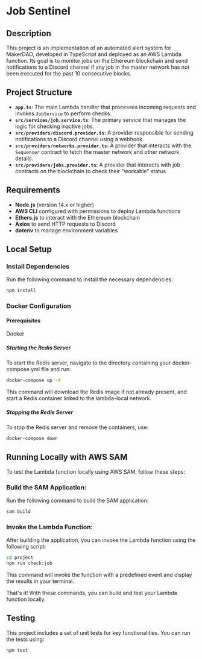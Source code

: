 # Job Sentinel

## Description

This project is an implementation of an automated alert system for MakerDAO, developed in TypeScript and deployed as an AWS Lambda function. Its goal is to monitor jobs on the Ethereum blockchain and send notifications to a Discord channel if any job in the master network has not been executed for the past 10 consecutive blocks.

## Project Structure

- **`app.ts`**: The main Lambda handler that processes incoming requests and invokes `JobService` to perform checks.
- **`src/services/job.service.ts`**: The primary service that manages the logic for checking inactive jobs.
- **`src/providers/discord.provider.ts`**: A provider responsible for sending notifications to a Discord channel using a webhook.
- **`src/providers/networks.provider.ts`**: A provider that interacts with the `Sequencer` contract to fetch the master network and other network details.
- **`src/providers/jobs.provider.ts`**: A provider that interacts with job contracts on the blockchain to check their "workable" status.

## Requirements

- **Node.js** (version 14.x or higher)
- **AWS CLI** configured with permissions to deploy Lambda functions
- **Ethers.js** to interact with the Ethereum blockchain
- **Axios** to send HTTP requests to Discord
- **dotenv** to manage environment variables

## Local Setup

### Install Dependencies

Run the following command to install the necessary dependencies:

```bash
npm install
```

### Docker Configuration
 
#### Prerequisites
Docker

##### Starting the Redis Server
To start the Redis server, navigate to the directory containing your docker-compose.yml file and run:

```bash
docker-compose up -d
```

This command will download the Redis image if not already present, and start a Redis container linked to the lambda-local network.

##### Stopping the Redis Server
To stop the Redis server and remove the containers, use:

```bash
docker-compose down
```


## Running Locally with AWS SAM
To test the Lambda function locally using AWS SAM, follow these steps:

### Build the SAM Application:

Run the following command to build the SAM application:

```bash
sam build
```

### Invoke the Lambda Function:

After building the application, you can invoke the Lambda function using the following script:

```bash
cd project
npm run check:job
```
This command will invoke the function with a predefined event and display the results in your terminal.

That's it! With these commands, you can build and test your Lambda function locally.


## Testing

This project includes a set of unit tests for key functionalities. You can run the tests using:

```bash
npm test
```
